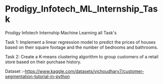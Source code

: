# Prodigy_Infotech_ML_Internship_Task
Prodigy Infotech Internship Machine Learning all Task's

Task 1: Implement a linear regression model to predict the prices of houses based on their square footage and the number of bedrooms and bathrooms.

Task 2: Create a K-means clustering algorithm to group customers of a retail store based on their purchase history.

Dataset :-https://www.kaggle.com/datasets/vjchoudhary7/customer-segmentation-tutorial-in-python